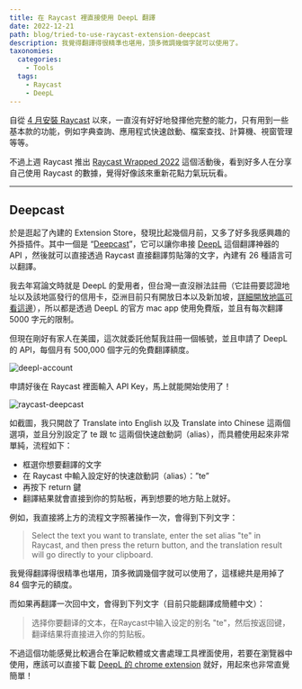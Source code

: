 ```yaml
---
title: 在 Raycast 裡直接使用 DeepL 翻譯 
date: 2022-12-21
path: blog/tried-to-use-raycast-extension-deepcast
description: 我覺得翻譯得很精準也堪用，頂多微調幾個字就可以使用了。
taxonomies:
  categories: 
    - Tools
  tags: 
    - Raycast
    - DeepL
---
```



自從 [4 月安裝 Raycast](@/blog/raycast-introduction.md) 以來，一直沒有好好地發揮他完整的能力，只有用到一些基本款的功能，例如字典查詢、應用程式快速啟動、檔案查找、計算機、視窗管理等等。

不過上週 Raycast 推出 [Raycast Wrapped 2022](https://twitter.com/raycastapp/status/1603404709573828609) 這個活動後，看到好多人在分享自己使用 Raycast 的數據，覺得好像該來重新花點力氣玩玩看。

<!-- more -->

---

## Deepcast

於是逛起了內建的 Extension Store，發現比起幾個月前，又多了好多我感興趣的外掛插件。其中一個是 “[Deepcast](https://github.com/raycast/extensions/tree/447cf3a29ef4a3c5d2b3f34d593c00191dc3fe02/extensions/deepcast)”，它可以讓你串接 [DeepL](https://www.deepl.com/) 這個翻譯神器的 API ，然後就可以直接透過 Raycast 直接翻譯剪貼簿的文字，內建有 26 種語言可以翻譯。

我去年寫論文時就是 DeepL 的愛用者，但台灣一直沒辦法註冊（它註冊要認證地址以及該地區發行的信用卡，亞洲目前只有開放日本以及新加坡，[詳細開放地區可看這邊](https://www.deepl.com/pro/select-country)），所以都是透過 DeepL 的官方 mac app 使用免費版，並且有每次翻譯 5000 字元的限制。

但現在剛好有家人在美國，這次就委託他幫我註冊一個帳號，並且申請了 DeepL 的 API，每個月有 500,000 個字元的免費翻譯額度。

<img src="https://pinchlime-screenshots.s3.ap-northeast-1.amazonaws.com/deepl-account_Hxi7rK.webp" loading="lazy" alt="deepl-account" align=center />

申請好後在 Raycast 裡面輸入 API Key，馬上就能開始使用了！

<img src="https://pinchlime-screenshots.s3.ap-northeast-1.amazonaws.com/raycast-deepcast_JGSyJY.webp" loading="lazy" alt="raycast-deepcast" align=center />


如截圖，我只開啟了 Translate into English 以及 Translate into Chinese 這兩個選項，並且分別設定了 te 跟 tc 這兩個快速啟動詞（alias），而具體使用起來非常單純，流程如下：

* 框選你想要翻譯的文字
* 在 Raycast 中輸入設定好的快速啟動詞（alias）：”te”
* 再按下 return 鍵
* 翻譯結果就會直接到你的剪貼板，再到想要的地方貼上就好。

例如，我直接將上方的流程文字照著操作一次，會得到下列文字：

> Select the text you want to translate, enter the set alias "te" in Raycast, and then press the return button, and the translation result will go directly to your clipboard.

我覺得翻譯得很精準也堪用，頂多微調幾個字就可以使用了，這樣總共是用掉了 84 個字元的額度。

而如果再翻譯一次回中文，會得到下列文字（目前只能翻譯成簡體中文）：

> 选择你要翻译的文本，在Raycast中输入设定的别名 "te"，然后按返回键，翻译结果将直接进入你的剪贴板。

不過這個功能感覺比較適合在筆記軟體或文書處理工具裡面使用，若要在瀏覽器中使用，應該可以直接下載 [DeepL 的 chrome extension](https://chrome.google.com/webstore/detail/deepl-translate-reading-w/cofdbpoegempjloogbagkncekinflcnj) 就好，用起來也非常直覺簡單！